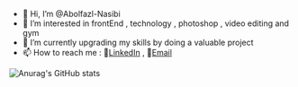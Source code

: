 - 👋 Hi, I’m @Abolfazl-Nasibi
- 👀 I’m interested in frontEnd , technology , photoshop , video editing and gym 
- 🌱 I’m currently upgrading my skills by doing a valuable project
- 📫 How to reach me : 💼[LinkedIn](https://www.linkedin.com/in/abolfazlnasibi2005) , 📧[Email](mailto:abolfazlnasibi2024@gmail.com)



![Anurag's GitHub stats](https://github-readme-stats.vercel.app/api?username=Abolfazl-Nasibi&show_icons=true&theme=gotham )


